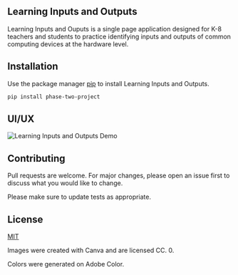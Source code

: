 ## Learning Inputs and Outputs

Learning Inputs and Ouputs is a single page application designed for K-8 teachers and students to practice identifying inputs and outputs of common computing devices at the hardware level.

## Installation

Use the package manager [pip](https://pip.pypa.io/en/stable/) to install Learning Inputs and Outputs.

```bash
pip install phase-two-project
```
## UI/UX
![Learning Inputs and Outputs Demo](/app_preview.gif)



## Contributing
Pull requests are welcome. For major changes, please open an issue first to discuss what you would like to change.

Please make sure to update tests as appropriate.

## License
[MIT](https://choosealicense.com/licenses/mit/)

Images were created with Canva and are licensed CC. 0. 

Colors were generated on Adobe Color. 
